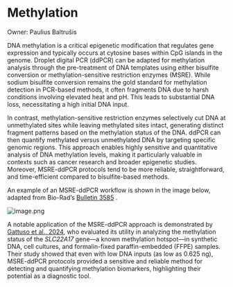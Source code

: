# Methylation

Owner: Paulius Baltrušis

DNA methylation is a critical epigenetic modification that regulates gene expression and typically occurs at cytosine bases within CpG islands in the genome. Droplet digital PCR (ddPCR) can be adapted for methylation analysis through the pre-treatment of DNA templates using either bisulfite conversion or methylation-sensitive restriction enzymes (MSRE). While sodium bisulfite conversion remains the gold standard for methylation detection in PCR-based methods, it often fragments DNA due to harsh conditions involving elevated heat and pH. This leads to substantial DNA loss, necessitating a high initial DNA input.

In contrast, methylation-sensitive restriction enzymes selectively cut DNA at unmethylated sites while leaving methylated sites intact, generating distinct fragment patterns based on the methylation status of the DNA. ddPCR can then quantify methylated versus unmethylated DNA by targeting specific genomic regions. This approach enables highly sensitive and quantitative analysis of DNA methylation levels, making it particularly valuable in contexts such as cancer research and broader epigenetic studies. Moreover, MSRE-ddPCR protocols tend to be more reliable, straightforward, and time-efficient compared to bisulfite-based methods.

An example of an MSRE-ddPCR workflow is shown in the image below, adapted from Bio-Rad’s [Bulletin 3585]([https://www.bio-rad.com/sites/default/files/2024-03/Bulletin_3585.pdf](https://www.bio-rad.com/sites/default/files/2024-03/Bulletin_3585.pdf)) .

![image.png](Methylation%201261bbe397bb8139a5aaf39e3e808a32/image.png)

A notable application of the MSRE-ddPCR approach is demonstrated by [Gattuso et al., 2024]([https://www.spandidos-publications.com/10.3892/ijmm.2024.5366](https://www.spandidos-publications.com/10.3892/ijmm.2024.5366)), who evaluated its utility in analyzing the methylation status of the *SLC22A17* gene—a known methylation hotspot—in synthetic DNA, cell cultures, and formalin-fixed paraffin-embedded (FFPE) samples. Their study showed that even with low DNA inputs (as low as 0.625 ng), MSRE-ddPCR protocols provided a sensitive and reliable method for detecting and quantifying methylation biomarkers, highlighting their potential as a diagnostic tool.